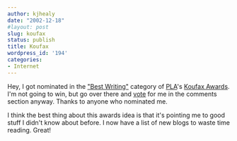 ```yaml
---
author: kjhealy
date: "2002-12-18"
#layout: post
slug: koufax
status: publish
title: Koufax
wordpress_id: '194'
categories:
- Internet
---
```


Hey, I got nominated in the ["Best Writing"](http://www.pla.blogspot.com/2002_12_15_pla_archive.html#86139565 "P.L.A. - A Journal of Politics, Law and Autism") category of [PLA](http://www.pla.blogspot..com)'s [Koufax Awards](http://www.pla.blogspot.com/2002_12_15_pla_archive.html#86142122). I'm not going to win, but go over there and [vote](http://www.pla.blogspot.com/2002_12_15_pla_archive.html#86139565) for me in the comments section anyway. Thanks to anyone who nominated me.

I think the best thing about this awards idea is that it's pointing me to good stuff I didn't know about before. I now have a list of new blogs to waste time reading. Great!
